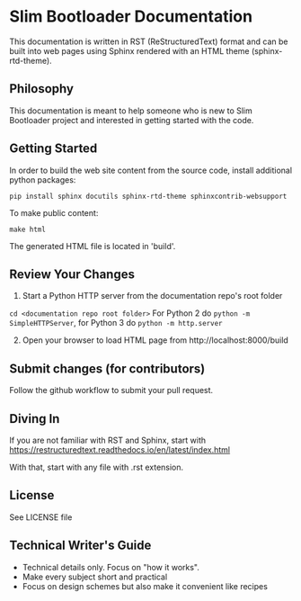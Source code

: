 # Slim Bootloader Documentation

This documentation is written in RST (ReStructuredText) format and can be built into web pages using Sphinx rendered with an HTML theme (sphinx-rtd-theme).

## Philosophy

This documentation is meant to help someone who is new to Slim Bootloader project and interested in getting started with the code.


## Getting Started

In order to build the web site content from the source code, install additional python packages:

`pip install sphinx docutils sphinx-rtd-theme sphinxcontrib-websupport`

To make public content:

`make html`

The generated HTML file is located in 'build'.


## Review Your Changes

1. Start a Python HTTP server from the documentation repo's root folder

`cd <documentation repo root folder>`
For Python 2 do `python -m SimpleHTTPServer`, for Python 3 do `python -m http.server`

2. Open your browser to load HTML page from http://localhost:8000/build


## Submit changes (for contributors)

Follow the github workflow to submit your pull request.


## Diving In

If you are not familiar with RST and Sphinx, start with https://restructuredtext.readthedocs.io/en/latest/index.html

With that, start with any file with .rst extension.


## License

See LICENSE file


## Technical Writer's Guide

* Technical details only.  Focus on "how it works".
* Make every subject short and practical
* Focus on design schemes but also make it convenient like recipes
